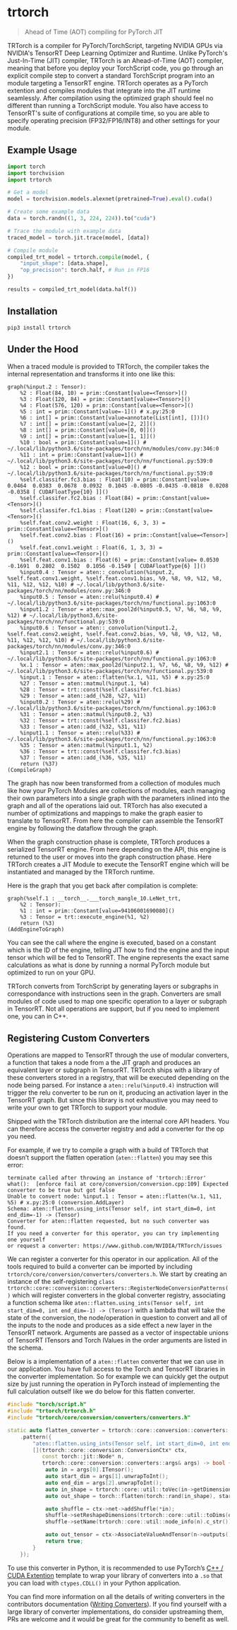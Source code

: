 # trtorch

> Ahead of Time (AOT) compiling for PyTorch JIT

TRTorch is a compiler for PyTorch/TorchScript, targeting NVIDIA GPUs via NVIDIA's TensorRT Deep Learning Optimizer and Runtime. Unlike PyTorch's Just-In-Time (JIT) compiler, TRTorch is an Ahead-of-Time (AOT) compiler, meaning that before you deploy your TorchScript code, you go through an explicit compile step to convert a standard TorchScript program into an module targeting a TensorRT engine. TRTorch operates as a PyTorch extention and compiles modules that integrate into the JIT runtime seamlessly. After compilation using the optimized graph should feel no different than running a TorchScript module. You also have access to TensorRT's suite of configurations at compile time, so you are able to specify operating precision (FP32/FP16/INT8) and other settings for your module.

## Example Usage

``` python
import torch
import torchvision
import trtorch

# Get a model
model = torchvision.models.alexnet(pretrained=True).eval().cuda()

# Create some example data
data = torch.randn((1, 3, 224, 224)).to("cuda")

# Trace the module with example data
traced_model = torch.jit.trace(model, [data])

# Compile module
compiled_trt_model = trtorch.compile(model, {
    "input_shape": [data.shape],
    "op_precision": torch.half, # Run in FP16
})

results = compiled_trt_model(data.half())
```

## Installation

```
pip3 install trtorch
```

## Under the Hood

When a traced module is provided to TRTorch, the compiler takes the internal representation and transforms it into one like this:

```
graph(%input.2 : Tensor):
    %2 : Float(84, 10) = prim::Constant[value=<Tensor>]()
    %3 : Float(120, 84) = prim::Constant[value=<Tensor>]()
    %4 : Float(576, 120) = prim::Constant[value=<Tensor>]()
    %5 : int = prim::Constant[value=-1]() # x.py:25:0
    %6 : int[] = prim::Constant[value=annotate(List[int], [])]()
    %7 : int[] = prim::Constant[value=[2, 2]]()
    %8 : int[] = prim::Constant[value=[0, 0]]()
    %9 : int[] = prim::Constant[value=[1, 1]]()
    %10 : bool = prim::Constant[value=1]() # ~/.local/lib/python3.6/site-packages/torch/nn/modules/conv.py:346:0
    %11 : int = prim::Constant[value=1]() # ~/.local/lib/python3.6/site-packages/torch/nn/functional.py:539:0
    %12 : bool = prim::Constant[value=0]() # ~/.local/lib/python3.6/site-packages/torch/nn/functional.py:539:0
    %self.classifer.fc3.bias : Float(10) = prim::Constant[value= 0.0464  0.0383  0.0678  0.0932  0.1045 -0.0805 -0.0435 -0.0818  0.0208 -0.0358 [ CUDAFloatType{10} ]]()
    %self.classifer.fc2.bias : Float(84) = prim::Constant[value=<Tensor>]()
    %self.classifer.fc1.bias : Float(120) = prim::Constant[value=<Tensor>]()
    %self.feat.conv2.weight : Float(16, 6, 3, 3) = prim::Constant[value=<Tensor>]()
    %self.feat.conv2.bias : Float(16) = prim::Constant[value=<Tensor>]()
    %self.feat.conv1.weight : Float(6, 1, 3, 3) = prim::Constant[value=<Tensor>]()
    %self.feat.conv1.bias : Float(6) = prim::Constant[value= 0.0530 -0.1691  0.2802  0.1502  0.1056 -0.1549 [ CUDAFloatType{6} ]]()
    %input0.4 : Tensor = aten::_convolution(%input.2, %self.feat.conv1.weight, %self.feat.conv1.bias, %9, %8, %9, %12, %8, %11, %12, %12, %10) # ~/.local/lib/python3.6/site-packages/torch/nn/modules/conv.py:346:0
    %input0.5 : Tensor = aten::relu(%input0.4) # ~/.local/lib/python3.6/site-packages/torch/nn/functional.py:1063:0
    %input1.2 : Tensor = aten::max_pool2d(%input0.5, %7, %6, %8, %9, %12) # ~/.local/lib/python3.6/site-packages/torch/nn/functional.py:539:0
    %input0.6 : Tensor = aten::_convolution(%input1.2, %self.feat.conv2.weight, %self.feat.conv2.bias, %9, %8, %9, %12, %8, %11, %12, %12, %10) # ~/.local/lib/python3.6/site-packages/torch/nn/modules/conv.py:346:0
    %input2.1 : Tensor = aten::relu(%input0.6) # ~/.local/lib/python3.6/site-packages/torch/nn/functional.py:1063:0
    %x.1 : Tensor = aten::max_pool2d(%input2.1, %7, %6, %8, %9, %12) # ~/.local/lib/python3.6/site-packages/torch/nn/functional.py:539:0
    %input.1 : Tensor = aten::flatten(%x.1, %11, %5) # x.py:25:0
    %27 : Tensor = aten::matmul(%input.1, %4)
    %28 : Tensor = trt::const(%self.classifer.fc1.bias)
    %29 : Tensor = aten::add_(%28, %27, %11)
    %input0.2 : Tensor = aten::relu(%29) # ~/.local/lib/python3.6/site-packages/torch/nn/functional.py:1063:0
    %31 : Tensor = aten::matmul(%input0.2, %3)
    %32 : Tensor = trt::const(%self.classifer.fc2.bias)
    %33 : Tensor = aten::add_(%32, %31, %11)
    %input1.1 : Tensor = aten::relu(%33) # ~/.local/lib/python3.6/site-packages/torch/nn/functional.py:1063:0
    %35 : Tensor = aten::matmul(%input1.1, %2)
    %36 : Tensor = trt::const(%self.classifer.fc3.bias)
    %37 : Tensor = aten::add_(%36, %35, %11)
    return (%37)
(CompileGraph)
```

The graph has now been transformed from a collection of modules much like how your PyTorch Modules are collections of modules, each managing their own parameters into a single graph
with the parameters inlined into the graph and all of the operations laid out. TRTorch has also executed a number of optimizations and mappings to make the graph easier to translate
to TensorRT. From here the compiler can assemble the TensorRT engine by following the dataflow through the graph.

When the graph construction phase is complete, TRTorch produces a serialized TensorRT engine. From here depending on the API, this engine is returned to the user or moves into the graph
construction phase. Here TRTorch creates a JIT Module to execute the TensorRT engine which will be instantiated and managed by the TRTorch runtime.

Here is the graph that you get back after compilation is complete:

```
graph(%self.1 : __torch__.___torch_mangle_10.LeNet_trt,
    %2 : Tensor):
    %1 : int = prim::Constant[value=94106001690080]()
    %3 : Tensor = trt::execute_engine(%1, %2)
    return (%3)
(AddEngineToGraph)
```

You can see the call where the engine is executed, based on a constant which is the ID of the engine, telling JIT how to find the engine and the input tensor which will be fed to TensorRT.
The engine represents the exact same calculations as what is done by running a normal PyTorch module but optimized to run on your GPU.

TRTorch converts from TorchScript by generating layers or subgraphs in correspondance with instructions seen in the graph. Converters are small modules of code used to map one specific
operation to a layer or subgraph in TensorRT. Not all operations are support, but if you need to implement one, you can in C++.

## Registering Custom Converters

Operations are mapped to TensorRT through the use of modular converters, a function that takes a node from a the JIT graph and produces an equivalent layer or subgraph in TensorRT. TRTorch
ships with a library of these converters stored in a registry, that will be executed depending on the node being parsed. For instance a `aten::relu(%input0.4)` instruction will trigger the
relu converter to be run on it, producing an activation layer in the TensorRT graph. But since this library is not exhaustive you may need to write your own to get TRTorch to support your module.

Shipped with the TRTorch distribution are the internal core API headers. You can therefore access the converter registry and add a converter for the op you need.

For example, if we try to compile a graph with a build of TRTorch that doesn’t support the flatten operation (`aten::flatten`) you may see this error:

```
terminate called after throwing an instance of 'trtorch::Error'
what():  [enforce fail at core/conversion/conversion.cpp:109] Expected converter to be true but got false
Unable to convert node: %input.1 : Tensor = aten::flatten(%x.1, %11, %5) # x.py:25:0 (conversion.AddLayer)
Schema: aten::flatten.using_ints(Tensor self, int start_dim=0, int end_dim=-1) -> (Tensor)
Converter for aten::flatten requested, but no such converter was found.
If you need a converter for this operator, you can try implementing one yourself
or request a converter: https://www.github.com/NVIDIA/TRTorch/issues
```

We can register a converter for this operator in our application. All of the tools required to build a converter can be imported by including `trtorch/core/conversion/converters/converters.h`.
We start by creating an instance of the self-registering `class trtorch::core::conversion::converters::RegisterNodeConversionPatterns()` which will register converters in the global converter
registry, associating a function schema like `aten::flatten.using_ints(Tensor self, int start_dim=0, int end_dim=-1) -> (Tensor)` with a lambda that will take the state of the conversion, the
node/operation in question to convert and all of the inputs to the node and produces as a side effect a new layer in the TensorRT network. Arguments are passed as a vector of inspectable unions
of TensorRT ITensors and Torch IValues in the order arguments are listed in the schema.

Below is a implementation of a `aten::flatten` converter that we can use in our application. You have full access to the Torch and TensorRT libraries in the converter implementation. So for example
we can quickly get the output size by just running the operation in PyTorch instead of implementing the full calculation outself like we do below for this flatten converter.

```c++
#include "torch/script.h"
#include "trtorch/trtorch.h"
#include "trtorch/core/conversion/converters/converters.h"

static auto flatten_converter = trtorch::core::conversion::converters::RegisterNodeConversionPatterns()
    .pattern({
        "aten::flatten.using_ints(Tensor self, int start_dim=0, int end_dim=-1) -> (Tensor)",
        [](trtorch::core::conversion::ConversionCtx* ctx,
           const torch::jit::Node* n,
           trtorch::core::conversion::converters::args& args) -> bool {
            auto in = args[0].ITensor();
            auto start_dim = args[1].unwrapToInt();
            auto end_dim = args[2].unwrapToInt();
            auto in_shape = trtorch::core::util::toVec(in->getDimensions());
            auto out_shape = torch::flatten(torch::rand(in_shape), start_dim, end_dim).sizes();

            auto shuffle = ctx->net->addShuffle(*in);
            shuffle->setReshapeDimensions(trtorch::core::util::toDims(out_shape));
            shuffle->setName(trtorch::core::util::node_info(n).c_str());

            auto out_tensor = ctx->AssociateValueAndTensor(n->outputs()[0], shuffle->getOutput(0));
            return true;
        }
    });
```

To use this converter in Python, it is recommended to use PyTorch’s [C++ / CUDA Extention](https://pytorch.org/tutorials/advanced/cpp_extension.html#custom-c-and-cuda-extensions) template to wrap
your library of converters into a `.so` that you can load with `ctypes.CDLL()` in your Python application.

You can find more information on all the details of writing converters in the contributors documentation ([Writing Converters](https://nvidia.github.io/TRTorch/contributors/writing_converters.html#writing-converters)). If you
find yourself with a large library of converter implementations, do consider upstreaming them, PRs are welcome and it would be great for the community to benefit as well.
